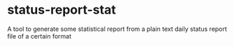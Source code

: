 # status-report-stat
A tool to generate some statistical report from a plain text daily status report file of a certain format
